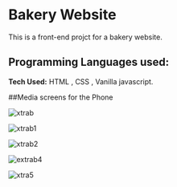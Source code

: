 # Bakery Website 
This is a front-end projct for a bakery website.

## Programming Languages used:
**Tech Used:** HTML , CSS , Vanilla javascript.

##Media screens for the Phone 

![xtrab](https://user-images.githubusercontent.com/61581315/179797797-e65a9b18-461a-4f8a-a7a1-0696299f6430.PNG)


![xtrab1](https://user-images.githubusercontent.com/61581315/179797817-40180f45-b909-47f9-97f7-19b246126b5b.PNG)


![xtrab2](https://user-images.githubusercontent.com/61581315/179797827-103f3c73-8be6-4543-85c2-328d54615409.PNG)


![extrab4](https://user-images.githubusercontent.com/61581315/179797929-8a576a74-b965-490e-a9e1-727ae4a3a82b.PNG)



![xtra5](https://user-images.githubusercontent.com/61581315/179798144-5790a698-ed40-48bf-920a-9022b20c557a.PNG)

